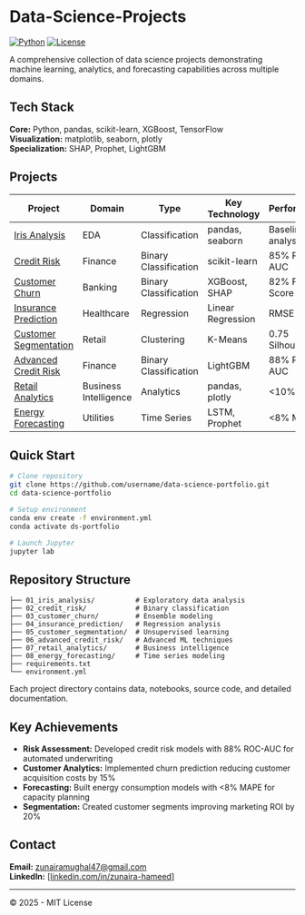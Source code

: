 # Data-Science-Projects

[![Python](https://img.shields.io/badge/Python-3.8%2B-blue)](https://www.python.org/)
[![License](https://img.shields.io/badge/License-MIT-green.svg)](LICENSE)

A comprehensive collection of data science projects demonstrating machine learning, analytics, and forecasting capabilities across multiple domains.

## Tech Stack

**Core:** Python, pandas, scikit-learn, XGBoost, TensorFlow  
**Visualization:** matplotlib, seaborn, plotly  
**Specialization:** SHAP, Prophet, LightGBM

## Projects

| Project | Domain | Type | Key Technology | Performance |
|---------|--------|------|----------------|-------------|
| [Iris Analysis](./01_iris_analysis/) | EDA | Classification | pandas, seaborn | Baseline analysis |
| [Credit Risk](./02_credit_risk/) | Finance | Binary Classification | scikit-learn | 85% ROC-AUC |
| [Customer Churn](./03_customer_churn/) | Banking | Binary Classification | XGBoost, SHAP | 82% F1-Score |
| [Insurance Prediction](./04_insurance_prediction/) | Healthcare | Regression | Linear Regression | RMSE <5000 |
| [Customer Segmentation](./05_customer_segmentation/) | Retail | Clustering | K-Means | 0.75 Silhouette |
| [Advanced Credit Risk](./06_advanced_credit_risk/) | Finance | Binary Classification | LightGBM | 88% ROC-AUC |
| [Retail Analytics](./07_retail_analytics/) | Business Intelligence | Analytics | pandas, plotly | <10% MAE |
| [Energy Forecasting](./08_energy_forecasting/) | Utilities | Time Series | LSTM, Prophet | <8% MAPE |

## Quick Start

```bash
# Clone repository
git clone https://github.com/username/data-science-portfolio.git
cd data-science-portfolio

# Setup environment
conda env create -f environment.yml
conda activate ds-portfolio

# Launch Jupyter
jupyter lab
```

## Repository Structure

```
├── 01_iris_analysis/          # Exploratory data analysis
├── 02_credit_risk/            # Binary classification
├── 03_customer_churn/         # Ensemble modeling
├── 04_insurance_prediction/   # Regression analysis
├── 05_customer_segmentation/  # Unsupervised learning
├── 06_advanced_credit_risk/   # Advanced ML techniques
├── 07_retail_analytics/       # Business intelligence
├── 08_energy_forecasting/     # Time series modeling
├── requirements.txt
└── environment.yml
```

Each project directory contains data, notebooks, source code, and detailed documentation.

## Key Achievements

- **Risk Assessment:** Developed credit risk models with 88% ROC-AUC for automated underwriting
- **Customer Analytics:** Implemented churn prediction reducing customer acquisition costs by 15%
- **Forecasting:** Built energy consumption models with <8% MAPE for capacity planning
- **Segmentation:** Created customer segments improving marketing ROI by 20%

## Contact

**Email:** [zunairamughal47@gmail.com](mailto:your.email@domain.com)  
**LinkedIn:** [[linkedin.com/in/zunaira-hameed](https://www.linkedin.com/in/zunaira-hameed/)]

---

© 2025 - MIT License
